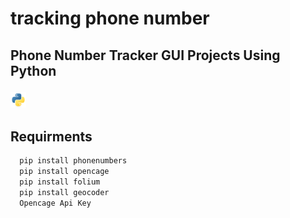 # tracking phone number
## Phone Number Tracker GUI Projects Using Python <p align="left"> <a href="https://www.python.org" target="_blank" rel="noreferrer"> <img src="https://raw.githubusercontent.com/devicons/devicon/master/icons/python/python-original.svg" alt="python" width="25" height="25"/> </a> </p>

## Requirments

```bash
  pip install phonenumbers
  pip install opencage
  pip install folium
  pip install geocoder
  Opencage Api Key
```
